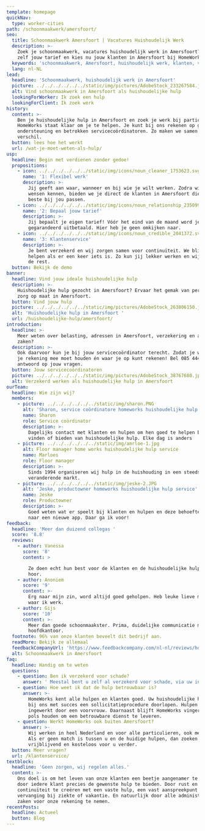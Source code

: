 ```yaml
---
template: homepage
quickNav:
  type: worker-cities
path: /schoonmaakwerk/amersfoort/
seo:
  title: Schoonmaakwerk Amersfoort | Vacatures Huishoudelijk Werk
  description: >-
    Zoek je schoonmaakwerk, vacatures huishoudelijk werk in Amersfoort? Bepaal
    zelf jouw tarief en kies nu jouw klanten in Amersfoort bij HomeWorks
  keywords: 'schoonmaakwerk, Amersfoort, huishoudelijk werk, klanten, vacatures'
  lang: nl-NL
lead:
  headline: 'Schoonmaakwerk, huishoudelijk werk in Amersfoort'
  picture: ../../../../../../static/img/pictures/AdobeStock_233267584.jpg
  alt: Vind schoonmaakwerk in Amersfoort als huishoudelijke hulp
  lookingForWorker: Ik zoek een hulp
  lookingForClient: Ik zoek werk
history:
  content: >-
    Ben je huishoudelijke hulp in Amersfoort en zoek je werk bij particulieren?
    HomeWorks staat klaar om je te helpen. Je kunt bij ons rekenen op goede
    ondersteuning en betrokken servicecoördinatoren. Zo maken we samen het
    verschil.
  button: lees hoe het werkt
  url: /wat-je-moet-weten-als-hulp/
usp:
  headline: Begin met verdienen zonder gedoe!
  propositions:
    - icon: ../../../../../../static/img/icons/noun_cleaner_1753623.svg
      name: '1: Flexibel werk'
      description: >-
        Jij geeft aan waar, wanneer en bij wie je wilt werken. Zodra wij jouw
        wensen kennen, bieden we je direct de klanten in Amersfoort die het
        beste bij jou passen.
    - icon: ../../../../../../static/img/icons/noun_relationship_2350997.svg
      name: '2: Bepaal jouw tarief'
      description: >-
        Jij bepaalt je eigen tarief! Vóór het eind van de maand word je
        gegarandeerd uitbetaald. Hier heb je geen omkijken naar.
    - icon: ../../../../../../static/img/icons/noun_credible_2041372.svg
      name: '3: Klantenservice'
      description: >-
        Je bent verzekerd en wij zorgen samen voor continuïteit. We blijven je
        helpen als er een keer iets is. Zo kun jij lekker werken en wij regelen
        de rest.
  button: Bekijk de demo
banner:
  headline: Vind jouw ideale huishoudelijke hulp
  description: >-
    Huishoudelijke hulp gezocht in Amersfoort? Ervaar het gemak van persoonlijke
    zorg op maat in Amersfoort.
  button: Vind jouw hulp
  picture: ../../../../../../static/img/pictures/AdobeStock_263806150.jpg
  alt: 'Huishoudelijke hulp in Amersfoort '
  url: /huishoudelijke-hulp/amersfoort/
introduction:
  headline: >-
    Meer weten over belasting, adressen in Amersfoort, verzekering en andere
    zaken?
  description: >-
    Ook daarvoor kun je bij jouw servicecoördinator terecht. Zodat je weet waar
    je rekening mee moet houden én waar je op kunt rekenen! Bel 085 4444090 voor
    antwoord op jouw vragen.
  button: Jouw servicecoördinatoren
  picture: ../../../../../../static/img/pictures/AdobeStock_38767680.jpg
  alt: Verzekerd werken als huishoudelijke hulp in Amersfoort
ourTeam:
  headline: Wie zijn wij?
  members:
    - picture: ../../../../../../static/img/sharon.PNG
      alt: 'Sharon, service coördinatore homeworks huishoudelijke hulp service'
      name: Sharon
      role: Service coördinator
      description: >-
        Dagelijks contact met klanten en hulpen om hen goed te helpen bij het
        vinden of bieden van huishoudelijke hulp. Elke dag is anders
    - picture: ../../../../../../static/img/amrloe-1.jpg
      alt: Floor manager home works huishoudelijke hulp service
      name: Marloes
      role: Floor manager
      description: >-
        Sinds 1994 organiseren wij hulp in de huishouding in een steeds
        veranderende markt.
    - picture: ../../../../../../static/img/jeske-2.JPG
      alt: 'Jeske, productowner homeworks huishoudelijke hulp service'
      name: Jeske
      role: Productowner
      description: >-
        Goed weten wat er speelt bij klanten en hulpen en deze behoefte vertalen
        naar een nieuwe app. Daar ga ik voor!
feedback:
  headline: 'Meer dan duizend collegas '
  score: '8.8'
  reviews:
    - author: Vanessa
      score: '8'
      content: >

        Ze doen echt hun best voor de klanten en de huishoudelijke hulpen. Top
        hoor.
    - author: Anoniem
      score: '9'
      content: >-
        Erg naar mijn zin, word altijd goed geholpen. Heb leuke lieve mensen
        waar ik werk.
    - author: Gijs
      score: '10'
      content: >-
        Meer dan goede schoonmaakster. Prima, duidelijke communicatie met het
        hoofdkantoor.
  footnote: 96% van onze klanten beveelt dit bedrijf aan.
  readMore: Bekijk ze allemaal
  feedbackCompanyUrl: 'https://www.feedbackcompany.com/nl-nl/reviews/home-works/'
  alt: Schoonmaakwerk in Amersfoort
faq:
  headline: Handig om te weten
  questions:
    - question: Ben ik verzekerd voor schade?
      answer: ' Meestal bent u zelf al verzekerd voor schade, via uw inboedel- of opstalverzekering. Om verrassingen te voorkomen, is het belangrijk om na te kijken of schade veroorzaakt door de huishoudelijke hulp gedekt is. Bent u niet verzekerd? Dan kan HomeWorks dat voor u regelen.'
    - question: Hoe weet ik dat de hulp betrouwbaar is?
      answer: >-
        HomeWorks kent alle hulpen en klanten goed. Uw huishoudelijke hulp heeft
        bij ons met succes een sollicitatieprocedure doorlopen. Hulpen worden
        ingewerkt door een voorvrouw. Daarnaast blijft HomeWorks vinger aan de
        pols houden om een betrouwbare dienst te leveren.
    - question: Werkt HomeWorks ook buiten Amersfoort?
      answer: >-
        Wij werken in heel Nederland en voor alle particulieren, ook met pbg.
        Als er geen match is tussen u en de huidige hulpen, dan zoeken we
        vrijblijvend en kosteloos voor u verder.
  button: Meer vragen?
  url: /klantenservice/
textblock:
  headline: 'Geen zorgen, wij regelen alles.'
  content: >-
    Ons doel is om het leven van onze klanten een beetje aangenamer te maken,
    door iedere klant precies de gewenste hulp te bieden. Door rust en
    continuïteit te creëren met een vaste hulp, een vast aanspreekpunt en
    vervanging bij ziekte of vakantie. En natuurlijk door alle administratieve
    zaken voor onze rekening te nemen.
recentPosts:
  headline: Actueel
  button: Blog
---
```


